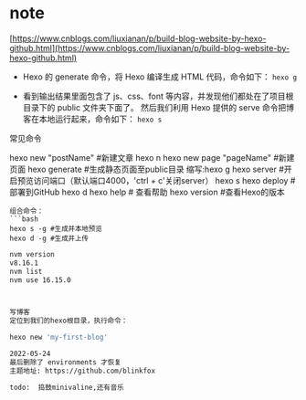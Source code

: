 # note
[https://www.cnblogs.com/liuxianan/p/build-blog-website-by-hexo-github.html](https://www.cnblogs.com/liuxianan/p/build-blog-website-by-hexo-github.html)

* Hexo 的 generate 命令，将 Hexo 编译生成 HTML 代码，命令如下：
`hexo g`

* 看到输出结果里面包含了 js、css、font 等内容，并发现他们都处在了项目根目录下的 public 文件夹下面了。
然后我们利用 Hexo 提供的 serve 命令把博客在本地运行起来，命令如下：
`hexo s`

常见命令

hexo new "postName" #新建文章 hexo n
hexo new page "pageName" #新建页面
hexo generate #生成静态页面至public目录  缩写:hexo g
hexo server #开启预览访问端口（默认端口4000，'ctrl + c'关闭server） hexo s
hexo deploy #部署到GitHub  hexo d
hexo help  # 查看帮助
hexo version  #查看Hexo的版本

```
组合命令：
```bash
hexo s -g #生成并本地预览
hexo d -g #生成并上传
```



```bash
nvm version                         
v8.16.1
nvm list 
nvm use 16.15.0  



写博客
定位到我们的hexo根目录，执行命令：

hexo new 'my-first-blog'

2022-05-24
最后删除了 environments 才恢复
主题地址: https://github.com/blinkfox

todo:  捣鼓minivaline,还有音乐
 